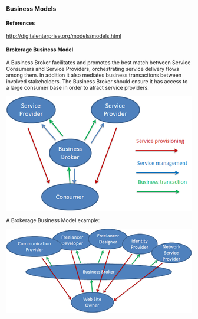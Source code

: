 

### Business Models

#### References

http://digitalenterprise.org/models/models.html


#### Brokerage Business Model

A Business Broker facilitates and promotes the best match between Service Consumers and Service Providers, orchestrating service delivery flows among them. In addition it also mediates business transactions between involved stakeholders.
The Business Broker should ensure it has access to a large consumer base in order to atract service providers.

![Brokerage Business Model](business-brokerage.png)


A Brokerage Business Model example:

![Brokerage Business Model example](business-brokerage-example.png)
